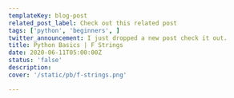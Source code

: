 ```yaml
---
templateKey: blog-post
related_post_label: Check out this related post
tags: ['python', 'beginners', ]
twitter_announcement: I just dropped a new post check it out.
title: Python Basics | F Strings
date: 2020-06-11T05:00:00Z
status: 'false'
description:
cover: '/static/pb/f-strings.png'

---
```


<!--
<p style='text-align: center'>
<a href='https://waylonwalker.com/f-strings'>
  <img
    style='width:500px; max-width:80%; margin: auto;'
    src="https://images.waylonwalker.com/f-strings.png"
    alt="Read more from the Python Basics | F Strings article"
  />
  </a>
</p>

-->
